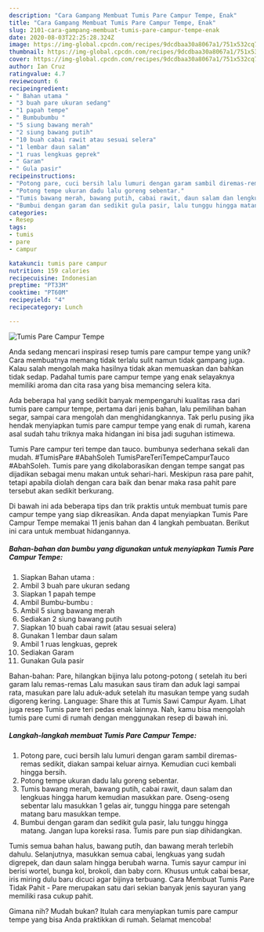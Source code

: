 ```yaml
---
description: "Cara Gampang Membuat Tumis Pare Campur Tempe, Enak"
title: "Cara Gampang Membuat Tumis Pare Campur Tempe, Enak"
slug: 2101-cara-gampang-membuat-tumis-pare-campur-tempe-enak
date: 2020-08-03T22:25:28.324Z
image: https://img-global.cpcdn.com/recipes/9dcdbaa30a8067a1/751x532cq70/tumis-pare-campur-tempe-foto-resep-utama.jpg
thumbnail: https://img-global.cpcdn.com/recipes/9dcdbaa30a8067a1/751x532cq70/tumis-pare-campur-tempe-foto-resep-utama.jpg
cover: https://img-global.cpcdn.com/recipes/9dcdbaa30a8067a1/751x532cq70/tumis-pare-campur-tempe-foto-resep-utama.jpg
author: Ian Cruz
ratingvalue: 4.7
reviewcount: 6
recipeingredient:
- " Bahan utama "
- "3 buah pare ukuran sedang"
- "1 papah tempe"
- " Bumbubumbu "
- "5 siung bawang merah"
- "2 siung bawang putih"
- "10 buah cabai rawit atau sesuai selera"
- "1 lembar daun salam"
- "1 ruas lengkuas geprek"
- " Garam"
- " Gula pasir"
recipeinstructions:
- "Potong pare, cuci bersih lalu lumuri dengan garam sambil diremas-remas sedikit, diakan sampai keluar airnya. Kemudian cuci kembali hingga bersih."
- "Potong tempe ukuran dadu lalu goreng sebentar."
- "Tumis bawang merah, bawang putih, cabai rawit, daun salam dan lengkuas hingga harum kemudian masukkan pare. Oseng-oseng sebentar lalu masukkan 1 gelas air, tunggu hingga pare setengah matang baru masukkan tempe."
- "Bumbui dengan garam dan sedikit gula pasir, lalu tunggu hingga matang. Jangan lupa koreksi rasa. Tumis pare pun siap dihidangkan."
categories:
- Resep
tags:
- tumis
- pare
- campur

katakunci: tumis pare campur 
nutrition: 159 calories
recipecuisine: Indonesian
preptime: "PT33M"
cooktime: "PT60M"
recipeyield: "4"
recipecategory: Lunch

---
```



![Tumis Pare Campur Tempe](https://img-global.cpcdn.com/recipes/9dcdbaa30a8067a1/751x532cq70/tumis-pare-campur-tempe-foto-resep-utama.jpg)

Anda sedang mencari inspirasi resep tumis pare campur tempe yang unik? Cara membuatnya memang tidak terlalu sulit namun tidak gampang juga. Kalau salah mengolah maka hasilnya tidak akan memuaskan dan bahkan tidak sedap. Padahal tumis pare campur tempe yang enak selayaknya memiliki aroma dan cita rasa yang bisa memancing selera kita.

Ada beberapa hal yang sedikit banyak mempengaruhi kualitas rasa dari tumis pare campur tempe, pertama dari jenis bahan, lalu pemilihan bahan segar, sampai cara mengolah dan menghidangkannya. Tak perlu pusing jika hendak menyiapkan tumis pare campur tempe yang enak di rumah, karena asal sudah tahu triknya maka hidangan ini bisa jadi suguhan istimewa.

Tumis Pare campur teri tempe dan tauco. bumbunya sederhana sekali dan mudah. #TumisPare #AbahSoleh TumisPareTeriTempeCampurTauco #AbahSoleh. Tumis pare yang dikolaborasikan dengan tempe sangat pas dijadikan sebagai menu makan untuk sehari-hari. Meskipun rasa pare pahit, tetapi apabila diolah dengan cara baik dan benar maka rasa pahit pare tersebut akan sedikit berkurang.


Di bawah ini ada beberapa tips dan trik praktis untuk membuat tumis pare campur tempe yang siap dikreasikan. Anda dapat menyiapkan Tumis Pare Campur Tempe memakai 11 jenis bahan dan 4 langkah pembuatan. Berikut ini cara untuk membuat hidangannya.

<!--inarticleads1-->

##### Bahan-bahan dan bumbu yang digunakan untuk menyiapkan Tumis Pare Campur Tempe:

1. Siapkan  Bahan utama :
1. Ambil 3 buah pare ukuran sedang
1. Siapkan 1 papah tempe
1. Ambil  Bumbu-bumbu :
1. Ambil 5 siung bawang merah
1. Sediakan 2 siung bawang putih
1. Siapkan 10 buah cabai rawit (atau sesuai selera)
1. Gunakan 1 lembar daun salam
1. Ambil 1 ruas lengkuas, geprek
1. Sediakan  Garam
1. Gunakan  Gula pasir


Bahan-bahan: Pare, hilangkan bijinya lalu potong-potong ( setelah itu beri garam lalu remas-remas Lalu masukan saus tiram dan aduk lagi sampai rata, masukan pare lalu aduk-aduk setelah itu masukan tempe yang sudah digoreng kering. Language: Share this at Tumis Sawi Campur Ayam. Lihat juga resep Tumis pare teri pedas enak lainnya. Nah, kamu bisa mengolah tumis pare cumi di rumah dengan menggunakan resep di bawah ini. 

<!--inarticleads2-->

##### Langkah-langkah membuat Tumis Pare Campur Tempe:

1. Potong pare, cuci bersih lalu lumuri dengan garam sambil diremas-remas sedikit, diakan sampai keluar airnya. Kemudian cuci kembali hingga bersih.
1. Potong tempe ukuran dadu lalu goreng sebentar.
1. Tumis bawang merah, bawang putih, cabai rawit, daun salam dan lengkuas hingga harum kemudian masukkan pare. Oseng-oseng sebentar lalu masukkan 1 gelas air, tunggu hingga pare setengah matang baru masukkan tempe.
1. Bumbui dengan garam dan sedikit gula pasir, lalu tunggu hingga matang. Jangan lupa koreksi rasa. Tumis pare pun siap dihidangkan.


Tumis semua bahan halus, bawang putih, dan bawang merah terlebih dahulu. Selanjutnya, masukkan semua cabai, lengkuas yang sudah digrepek, dan daun salam hingga berubah warna. Tumis sayur campur ini berisi wortel, bunga kol, brokoli, dan baby corn. Khusus untuk cabai besar, iris miring dulu baru dicuci agar bijinya terbuang. Cara Membuat Tumis Pare Tidak Pahit - Pare merupakan satu dari sekian banyak jenis sayuran yang memiliki rasa cukup pahit. 

Gimana nih? Mudah bukan? Itulah cara menyiapkan tumis pare campur tempe yang bisa Anda praktikkan di rumah. Selamat mencoba!
